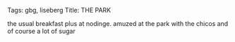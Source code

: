 Tags: gbg, liseberg
Title: THE PARK
  
the usual breakfast plus at nodinge. amuzed at the park with the chicos and of course a lot of sugar  
